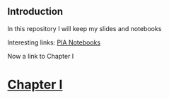 ## Introduction
In this repository I will keep my slides and notebooks

Interesting links:
[PIA Notebooks](https://github.com/PIA-Group/ScientIST-notebooks)



Now a link to Chapter I

# [Chapter I](ChapterI.md)

